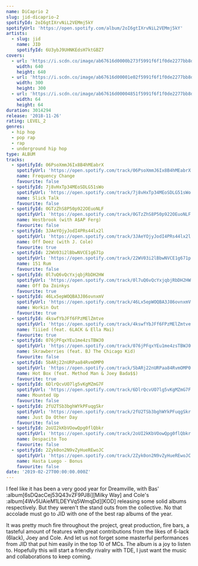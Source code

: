 ```yaml
---
name: DiCaprio 2
slug: jid-dicaprio-2
spotifyId: 2oI6gtIXrvNiL2VEMmj5kY
spotifyUrl: 'https://open.spotify.com/album/2oI6gtIXrvNiL2VEMmj5kY'
artists:
  - slug: jid
    name: JID
    spotifyId: 6U3ybJ9UHNKEdsH7ktGBZ7
covers:
  - url: 'https://i.scdn.co/image/ab67616d0000b273f5991f6f1f0de2277bb8d948'
    width: 640
    height: 640
  - url: 'https://i.scdn.co/image/ab67616d00001e02f5991f6f1f0de2277bb8d948'
    width: 300
    height: 300
  - url: 'https://i.scdn.co/image/ab67616d00004851f5991f6f1f0de2277bb8d948'
    width: 64
    height: 64
duration: 3014294
release: '2018-11-26'
rating: LEVEL_2
genres:
  - hip hop
  - pop rap
  - rap
  - underground hip hop
type: ALBUM
tracks:
  - spotifyId: 06PsoXmmJ6Ix8B4hMEabrX
    spotifyUrl: 'https://open.spotify.com/track/06PsoXmmJ6Ix8B4hMEabrX'
    name: Frequency Change
    favourite: false
  - spotifyId: 7j8vHxTp34MEoSDLG51sWo
    spotifyUrl: 'https://open.spotify.com/track/7j8vHxTp34MEoSDLG51sWo'
    name: Slick Talk
    favourite: false
  - spotifyId: 0GTzZhS8P50p922OEuoNLF
    spotifyUrl: 'https://open.spotify.com/track/0GTzZhS8P50p922OEuoNLF'
    name: Westbrook (with A$AP Ferg)
    favourite: false
  - spotifyId: 3JAeYOjyJodI4PRs44lx2l
    spotifyUrl: 'https://open.spotify.com/track/3JAeYOjyJodI4PRs44lx2l'
    name: Off Deez (with J. Cole)
    favourite: true
  - spotifyId: 22WV03i2lBbwNVCE1g671p
    spotifyUrl: 'https://open.spotify.com/track/22WV03i2lBbwNVCE1g671p'
    name: 151 Rum
    favourite: false
  - spotifyId: 0l7uQ6vQcYxjqbjRbDH2HW
    spotifyUrl: 'https://open.spotify.com/track/0l7uQ6vQcYxjqbjRbDH2HW'
    name: Off Da Zoinkys
    favourite: true
  - spotifyId: 46Lx5epWOQBA3J86ovnxmV
    spotifyUrl: 'https://open.spotify.com/track/46Lx5epWOQBA3J86ovnxmV'
    name: Workin Out
    favourite: true
  - spotifyId: 4kswfYbJFf6FPzMElZmtve
    spotifyUrl: 'https://open.spotify.com/track/4kswfYbJFf6FPzMElZmtve'
    name: Tiiied (feat. 6LACK & Ella Mai)
    favourite: true
  - spotifyId: 076jPFqxYEu1me4zsTBWJ0
    spotifyUrl: 'https://open.spotify.com/track/076jPFqxYEu1me4zsTBWJ0'
    name: Skrawberries (feat. BJ The Chicago Kid)
    favourite: false
  - spotifyId: 5bARj22nURPaa84RvmOMP0
    spotifyUrl: 'https://open.spotify.com/track/5bARj22nURPaa84RvmOMP0'
    name: Hot Box (feat. Method Man & Joey Bada$$)
    favourite: true
  - spotifyId: 6DlrQcvUO7lg5vKgMZmG7F
    spotifyUrl: 'https://open.spotify.com/track/6DlrQcvUO7lg5vKgMZmG7F'
    name: Mounted Up
    favourite: false
  - spotifyId: 2fU2TSb3bghWYkPFuqgSkr
    spotifyUrl: 'https://open.spotify.com/track/2fU2TSb3bghWYkPFuqgSkr'
    name: Just Da Other Day
    favourite: false
  - spotifyId: 2oUI2kKbVOowQpg0flQbkr
    spotifyUrl: 'https://open.spotify.com/track/2oUI2kKbVOowQpg0flQbkr'
    name: Despacito Too
    favourite: false
  - spotifyId: 2Zyk0on2N9vZyHueREwoJC
    spotifyUrl: 'https://open.spotify.com/track/2Zyk0on2N9vZyHueREwoJC'
    name: Hasta Luego - Bonus
    favourite: false
date: '2019-02-27T00:00:00.000Z'
---
```

I feel like it has been a very good year for Dreamville, with Bas' :album[6sDQacCej53Q43vZF9PJ8i][Milky Way]
and Cole's :album[4Wv5UAieM1LDEYVq5WmqDd][KOD] releasing some solid albums respectively.
But they weren't the stand outs from the collective. No that accolade must go to JID with
one of the best rap albums of the year.

It was pretty much fire throughout the project, great production, fire bars, a tasteful amount
of features with great contributions from the likes of 6-lack (6lack), Joey and Cole. And let
us not forget some masterful performances from JID that put him easily in the top 10 of MCs.
The album is a joy to listen to. Hopefully this will start a friendly rivalry with TDE, I just
want the music and collaborations to keep coming.

